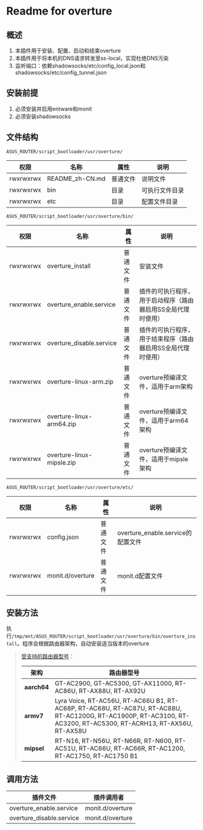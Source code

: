 # Readme for overture

## 概述

1. 本插件用于安装、配置、启动和结束overture
2. 本插件用于将本机的DNS请求转发至ss-local，实现杜绝DNS污染
3. 监听端口：依赖shadowsocks/etc/config_local.json和shadowsocks/etc/config_tunnel.json

## 安装前提

1. 必须安装并启用entware和monit
2. 必须安装shadowsocks

## 文件结构

`ASUS_ROUTER/script_bootloader/usr/overture/`

| 权限      | 名称            | 属性     | 说明           |
| --------- | --------------- | -------- | -------------- |
| rwxrwxrwx | README_zh-CN.md | 普通文件 | 说明文件       |
| rwxrwxrwx | bin             | 目录     | 可执行文件目录 |
| rwxrwxrwx | etc             | 目录     | 配置文件目录   |

`ASUS_ROUTER/script_bootloader/usr/overture/bin/`

| 权限      | 名称                      | 属性     | 说明                                                         |
| --------- | ------------------------- | -------- | ------------------------------------------------------------ |
| rwxrwxrwx | overture_install          | 普通文件 | 安装文件                                                     |
| rwxrwxrwx | overture_enable.service   | 普通文件 | 插件的可执行程序，用于启动程序（路由器启用SS全局代理时使用） |
| rwxrwxrwx | overture_disable.service  | 普通文件 | 插件的可执行程序，用于结束程序（路由器启用SS全局代理时使用） |
| rwxrwxrwx | overture-linux-arm.zip    | 普通文件 | overture预编译文件，适用于arm架构                            |
| rwxrwxrwx | overture-linux-arm64.zip  | 普通文件 | overture预编译文件，适用于arm64架构                          |
| rwxrwxrwx | overture-linux-mipsle.zip | 普通文件 | overture预编译文件，适用于mipsle架构                         |

`ASUS_ROUTER/script_bootloader/usr/overture/etc/`

| 权限      | 名称             | 属性     | 说明                              |
| --------- | ---------------- | -------- | --------------------------------- |
| rwxrwxrwx | config.json      | 普通文件 | overture_enable.service的配置文件 |
| rwxrwxrwx | monit.d/overture | 普通文件 | monit.d配置文件                   |

## 安装方法

执行`/tmp/mnt/ASUS_ROUTER/script_bootloader/usr/overture/bin/overture_install`。程序会根据路由器架构，自动安装适当版本的overture

   > [受支持的路由器型号](https://github.com/Entware/Entware/wiki/Install-on-Asus-stock-firmware)：
   >
   > | 架构        | 路由器型号                                                                                                                                                        |
   > | ----------- | ----------------------------------------------------------------------------------------------------------------------------------------------------------------- |
   > | **aarch64** | GT-AC2900, GT-AC5300, GT-AX11000, RT-AC86U, RT-AX88U, RT-AX92U                                                                                                    |
   > | **armv7**   | Lyra Voice, RT-AC56U, RT-AC66U B1, RT-AC68P, RT-AC68U, RT-AC87U, RT-AC88U, RT-AC1200G, RT-AC1900P, RT-AC3100, RT-AC3200, RT-AC5300, RT-ACRH13, RT-AX56U, RT-AX58U |
   > | **mipsel**  | RT-N16, RT-N56U, RT-N66R, RT-N600, RT-AC51U, RT-AC66U, RT-AC66R, RT-AC1200, RT-AC1750, RT-AC1750 B1                                                               |

## 调用方法

| 插件文件                 | 插件调用者       |
| ------------------------ | ---------------- |
| overture_enable.service  | monit.d/overture |
| overture_disable.service | monit.d/overture |